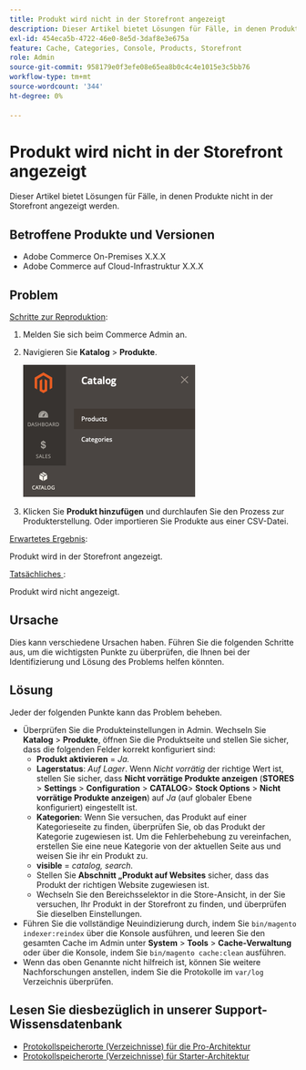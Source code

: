 ```yaml
---
title: Produkt wird nicht in der Storefront angezeigt
description: Dieser Artikel bietet Lösungen für Fälle, in denen Produkte nicht in der Storefront angezeigt werden.
exl-id: 454eca5b-4722-46e0-8e5d-3daf8e3e675a
feature: Cache, Categories, Console, Products, Storefront
role: Admin
source-git-commit: 958179e0f3efe08e65ea8b0c4c4e1015e3c5bb76
workflow-type: tm+mt
source-wordcount: '344'
ht-degree: 0%

---
```


# Produkt wird nicht in der Storefront angezeigt

Dieser Artikel bietet Lösungen für Fälle, in denen Produkte nicht in der Storefront angezeigt werden.

## Betroffene Produkte und Versionen

* Adobe Commerce On-Premises X.X.X
* Adobe Commerce auf Cloud-Infrastruktur X.X.X

## Problem

<u>Schritte zur Reproduktion</u>:

1. Melden Sie sich beim Commerce Admin an.
1. Navigieren Sie **Katalog** > **Produkte**.

   ![open_product_page_magento_2.4.1.png](assets/open_product_page_magento_2.4.1.png)

1. Klicken Sie **Produkt hinzufügen** und durchlaufen Sie den Prozess zur Produkterstellung. Oder importieren Sie Produkte aus einer CSV-Datei.

<u>Erwartetes Ergebnis</u>:

Produkt wird in der Storefront angezeigt.

<u>Tatsächliches </u>:

Produkt wird nicht angezeigt.

## Ursache

Dies kann verschiedene Ursachen haben. Führen Sie die folgenden Schritte aus, um die wichtigsten Punkte zu überprüfen, die Ihnen bei der Identifizierung und Lösung des Problems helfen könnten.

## Lösung

Jeder der folgenden Punkte kann das Problem beheben.

* Überprüfen Sie die Produkteinstellungen in Admin. Wechseln Sie **Katalog** > **Produkte**, öffnen Sie die Produktseite und stellen Sie sicher, dass die folgenden Felder korrekt konfiguriert sind:
   * **Produkt aktivieren** = *Ja.*
   * **Lagerstatus**: *Auf Lager*. Wenn *Nicht vorrätig* der richtige Wert ist, stellen Sie sicher, dass **Nicht vorrätige Produkte anzeigen** (**STORES** > **Settings** > **Configuration** > **CATALOG** **&#x200B;**&#x200B;> **Stock Options** > **Nicht vorrätige Produkte anzeigen**) auf *Ja* (auf globaler Ebene konfiguriert) eingestellt ist.
   * **Kategorien**: Wenn Sie versuchen, das Produkt auf einer Kategorieseite zu finden, überprüfen Sie, ob das Produkt der Kategorie zugewiesen ist. Um die Fehlerbehebung zu vereinfachen, erstellen Sie eine neue Kategorie von der aktuellen Seite aus und weisen Sie ihr ein Produkt zu.
   * **visible** = *catalog, search.*
   * Stellen Sie **Abschnitt „Produkt auf Websites** sicher, dass das Produkt der richtigen Website zugewiesen ist.
   * Wechseln Sie den Bereichsselektor in die Store-Ansicht, in der Sie versuchen, Ihr Produkt in der Storefront zu finden, und überprüfen Sie dieselben Einstellungen.
* Führen Sie die vollständige Neuindizierung durch, indem Sie `bin/magento indexer:reindex` über die Konsole ausführen, und leeren Sie den gesamten Cache im Admin unter **System** > **Tools** > **Cache-Verwaltung** oder über die Konsole, indem Sie `bin/magento cache:clean` ausführen.
* Wenn das oben Genannte nicht hilfreich ist, können Sie weitere Nachforschungen anstellen, indem Sie die Protokolle im `var/log` Verzeichnis überprüfen.

## Lesen Sie diesbezüglich in unserer Support-Wissensdatenbank

* [Protokollspeicherorte (Verzeichnisse) für die Pro-Architektur](/help/how-to/general/log-locations-directories-for-pro-plan-integration-staging-production.md)
* [Protokollspeicherorte (Verzeichnisse) für Starter-Architektur](/help/how-to/general/log-locations-directories-for-starter-plan.md)
